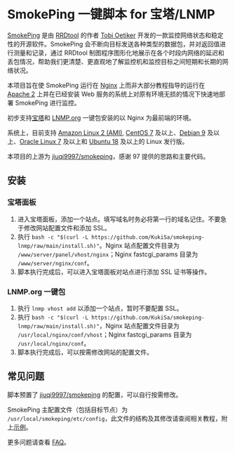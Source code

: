 # SmokePing 一键脚本 for 宝塔/LNMP

[SmokePing](https://oss.oetiker.ch/smokeping) 是由 [RRDtool](https://oss.oetiker.ch/rrdtool) 的作者 [Tobi Oetiker](https://www.oetiker.ch) 开发的一款监控网络状态和稳定性的开源软件。SmokePing 会不断向目标发送各种类型的数据包，并对返回值进行测量和记录，通过 RRDtool 制图程序图形化地展示在各个时段内网络的延迟和丢包情况，帮助我们更清楚、更直观地了解监控机和监控目标之间短期和长期的网络状况。

本项目旨在使 SmokePing 运行在 [Nginx](https://nginx.org) 上而非大部分教程指导的运行在 [Apache 2](https://httpd.apache.org) 上并在已经安装 Web 服务的系统上对原有环境无损的情况下快速地部署 SmokePing 进行监控。

初步支持[宝塔](https://bt.cn)和 [LNMP.org](https://lnmp.org) 一键包安装的以 Nginx 为最前端的环境。 

系统上，目前支持 [Amazon Linux 2 (AMI)](https://aws.amazon.com/amazon-linux-2), [CentOS 7](https://www.centos.org) 及以上、[Debian 9](https://www.debian.org) 及以上、[Oracle Linux 7](https://www.oracle.com/linux) 及以上和 [Ubuntu 18](https://ubuntu.com) 及以上的 Linux 发行版。

本项目的上游为 [jiuqi9997/smokeping](https://github.com/jiuqi9997/smokeping)，感谢 97 提供的思路和主要代码。

## 安装
### 宝塔面板
1. 进入宝塔面板，添加一个站点。填写域名时务必将第一行的域名记住。不要急于修改网站配置文件和添加 SSL。
2. 执行 `bash -c "$(curl -L https://github.com/KukiSa/smokeping-lnmp/raw/main/install.sh)"`。Nginx 站点配置文件目录为 `/www/server/panel/vhost/nginx`；Nginx fastcgi_params 目录为 `/www/server/nginx/conf`。
3. 脚本执行完成后，可以进入宝塔面板对站点进行添加 SSL 证书等操作。

### LNMP.org 一键包
1. 执行 `lnmp vhost add` 以添加一个站点，暂时不要配置 SSL。
2. 执行 `bash -c "$(curl -L https://github.com/KukiSa/smokeping-lnmp/raw/main/install.sh)"`，Nginx 站点配置文件目录为 `/usr/local/nginx/conf/vhost`；Nginx fastcgi_params 目录为 `/usr/local/nginx/conf`。
3. 脚本执行完成后，可以按需修改网站的配置文件。

## 常见问题
脚本预置了 [jiuqi9997/smokeping](https://github.com/jiuqi9997/smokeping) 的配置，可以自行按需修改。

SmokePing 主配置文件（包括目标节点）为 `/usr/local/smokeping/etc/config`，此文件的结构及其修改请查阅相关教程，附上[示例](https://oss.oetiker.ch/smokeping/doc/smokeping_examples.en.html)。

更多问题请查看 [FAQ](https://github.com/KukiSa/smokeping-lnmp/blob/main/faq.md)。
